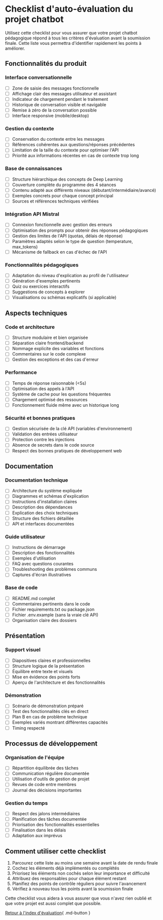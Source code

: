# Checklist d'auto-évaluation du projet chatbot

Utilisez cette checklist pour vous assurer que votre projet chatbot pédagogique répond à tous les critères d'évaluation avant la soumission finale. Cette liste vous permettra d'identifier rapidement les points à améliorer.

## Fonctionnalités du produit

### Interface conversationnelle
- [ ] Zone de saisie des messages fonctionnelle
- [ ] Affichage clair des messages utilisateur et assistant
- [ ] Indicateur de chargement pendant le traitement
- [ ] Historique de conversation visible et navigable
- [ ] Remise à zéro de la conversation possible
- [ ] Interface responsive (mobile/desktop)

### Gestion du contexte
- [ ] Conservation du contexte entre les messages
- [ ] Références cohérentes aux questions/réponses précédentes
- [ ] Limitation de la taille du contexte pour optimiser l'API
- [ ] Priorité aux informations récentes en cas de contexte trop long

### Base de connaissances
- [ ] Structure hiérarchique des concepts de Deep Learning
- [ ] Couverture complète du programme des 4 séances
- [ ] Contenu adapté aux différents niveaux (débutant/intermédiaire/avancé)
- [ ] Exemples concrets pour chaque concept principal
- [ ] Sources et références techniques vérifiées

### Intégration API Mistral
- [ ] Connexion fonctionnelle avec gestion des erreurs
- [ ] Optimisation des prompts pour obtenir des réponses pédagogiques
- [ ] Gestion des limites de l'API (quotas, délais de réponse)
- [ ] Paramètres adaptés selon le type de question (temperature, max_tokens)
- [ ] Mécanisme de fallback en cas d'échec de l'API

### Fonctionnalités pédagogiques
- [ ] Adaptation du niveau d'explication au profil de l'utilisateur
- [ ] Génération d'exemples pertinents
- [ ] Quiz ou exercices interactifs
- [ ] Suggestions de concepts à explorer
- [ ] Visualisations ou schémas explicatifs (si applicable)

## Aspects techniques

### Code et architecture
- [ ] Structure modulaire et bien organisée
- [ ] Séparation claire frontend/backend
- [ ] Nommage explicite des variables et fonctions
- [ ] Commentaires sur le code complexe
- [ ] Gestion des exceptions et des cas d'erreur

### Performance
- [ ] Temps de réponse raisonnable (<5s)
- [ ] Optimisation des appels à l'API
- [ ] Système de cache pour les questions fréquentes
- [ ] Chargement optimisé des ressources
- [ ] Fonctionnement fluide même avec un historique long

### Sécurité et bonnes pratiques
- [ ] Gestion sécurisée de la clé API (variables d'environnement)
- [ ] Validation des entrées utilisateur
- [ ] Protection contre les injections
- [ ] Absence de secrets dans le code source
- [ ] Respect des bonnes pratiques de développement web

## Documentation

### Documentation technique
- [ ] Architecture du système expliquée
- [ ] Diagrammes et schémas d'explication
- [ ] Instructions d'installation claires
- [ ] Description des dépendances
- [ ] Explication des choix techniques
- [ ] Structure des fichiers détaillée
- [ ] API et interfaces documentées

### Guide utilisateur
- [ ] Instructions de démarrage
- [ ] Description des fonctionnalités
- [ ] Exemples d'utilisation
- [ ] FAQ avec questions courantes
- [ ] Troubleshooting des problèmes communs
- [ ] Captures d'écran illustratives

### Base de code
- [ ] README.md complet
- [ ] Commentaires pertinents dans le code
- [ ] Fichier requirements.txt ou package.json
- [ ] Fichier .env.example (sans la vraie clé API)
- [ ] Organisation claire des dossiers

## Présentation

### Support visuel
- [ ] Diapositives claires et professionnelles
- [ ] Structure logique de la présentation
- [ ] Équilibre entre texte et visuels
- [ ] Mise en évidence des points forts
- [ ] Aperçu de l'architecture et des fonctionnalités

### Démonstration
- [ ] Scénario de démonstration préparé
- [ ] Test des fonctionnalités clés en direct
- [ ] Plan B en cas de problème technique
- [ ] Exemples variés montrant différentes capacités
- [ ] Timing respecté

## Processus de développement

### Organisation de l'équipe
- [ ] Répartition équilibrée des tâches
- [ ] Communication régulière documentée
- [ ] Utilisation d'outils de gestion de projet
- [ ] Revues de code entre membres
- [ ] Journal des décisions importantes

### Gestion du temps
- [ ] Respect des jalons intermédiaires
- [ ] Planification des tâches documentée
- [ ] Priorisation des fonctionnalités essentielles
- [ ] Finalisation dans les délais
- [ ] Adaptation aux imprévus

## Comment utiliser cette checklist

1. Parcourez cette liste au moins une semaine avant la date de rendu finale
2. Cochez les éléments déjà implémentés ou complétés
3. Priorisez les éléments non cochés selon leur importance et difficulté
4. Attribuez des responsables pour chaque élément restant
5. Planifiez des points de contrôle réguliers pour suivre l'avancement
6. Vérifiez à nouveau tous les points avant la soumission finale

Cette checklist vous aidera à vous assurer que vous n'avez rien oublié et que votre projet est aussi complet que possible.

[Retour à l'index d'évaluation](index.md){ .md-button }